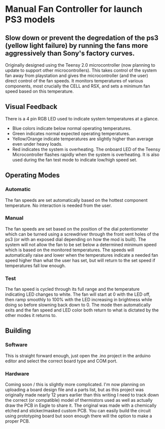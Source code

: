 # Manual Fan Controller for launch PS3 models
## Slow down or prevent the degredation of the ps3 (yellow light failure) by running the fans more aggressively than Sony's factory curves.

Originally designed using the Teensy 2.0 microcontroller (now planning to update to support other microcontrollers). This takes control of the 
system fan away from playstation and gives the microcontroller (and the user) direct control of the fan speeds. It monitors temperatures of 
various components, most crucially the CELL and RSX, and sets a minimum fan speed based on this temperature. 

## Visual Feedback
There is a 4 pin RGB LED used to indicate system temperatures at a glance. 
  - Blue colors indicate below normal operating temperatures.
  - Green indicates normal expected operating temperatures.
  - Yellow/Orange indicate temperatures are slightly higher than average even under heavy loads.
  - Red indicates the system is overheating.
The onboard LED of the Teensy Microcontroller flashes rapidly when the system is overheating. It is also used during the fan test mode to indicate
low/high speed set.

## Operating Modes
### Automatic
The fan speeds are set automatically based on the hottest component temperature. No interaction is needed from the user.
### Manual
The fan speeds are set based on the position of the dial potentiometer which can be turned using a screwdriver through the front vent holes of 
the ps3 (or with an exposed dial depending on how the mod is built). The system will not allow the fan to be set below a determined minimum 
speed which is based on the monitored temperatures. The speeds will automatically raise and lower when the temperatures indicate a needed fan 
speed higher than what the user has set, but will return to the set speed if temperatures fall low enough.
### Test
The fan speed is cycled through its full range and the temperature indicating LED changes to white. The fan will start at 0 with the LED off, then 
ramp smoothly to 100% with the LED increasing in brightness while doing so before slowning back down to 0. The mode then automatically exits and 
the fan speed and LED color both return to what is dictated by the other modes it returns to.

## Building
### Software
This is straight forward enough, just open the .ino project in the arduino editor and select the correct board type and COM port.
### Hardware
Coming soon / this is slightly more complicated. I'm now planning on uploading a board design file and a parts list, but as this project was originally made nearly
12 years earlier than this writing I need to track down the correct (or compatible) model of thermistors used as well as actually draw the PCB in 
Eagle to share it. The original was made with a chemically etched and sticker/masked custom PCB. You can easily build the circuit using prototyping 
board but soon enough there will the option to make a proper PCB.

